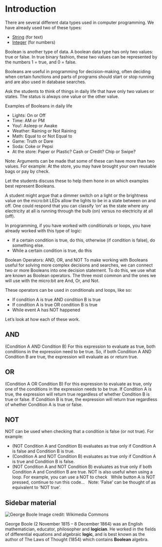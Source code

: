# Introduction

There are several different data types used in computer programming. We have already used two of these types:

* [String](/types/string) (for text) 
* [Integer](/types/number) (for numbers)

Boolean is another type of data. A boolean data type has only two values: true or false. In true binary fashion, these two values can be represented by the numbers 1 = true, and 0 = false.

Booleans are useful in programming for decision-making, often deciding when certain functions and parts of programs should start or stop running and are also used in database searches.

Ask the students to think of things in daily life that have only two values or states. The status is always one value or the other value.

Examples of Booleans in daily life

* Lights: On or Off
* Time: AM or PM
* You!: Asleep or Awake
* Weather: Raining or Not Raining
* Math: Equal to or Not Equal to
* Game: Truth or Dare
* Soda: Coke or Pepsi
* At the store: Paper or Plastic? Cash or Credit? Chip or Swipe?

Note: Arguments can be made that some of these can have more than two values. For example: At the store, you may have brought your own reusable bags or pay by check.

Let the students discuss these to help them hone in on which examples best represent Booleans.

A student might argue that a dimmer switch on a light or the brightness value on the micro:bit LEDs allow the lights to be in a state between on and off. One could respond that you can classify ‘on’ as the state where any electricity at all is running through the bulb (on) versus no electricity at all (off).

In programming, if you have worked with conditionals or loops, you have already worked with this type of logic:

* If a certain condition is true, do this, otherwise (if condition is false), do something else.
* While a certain condition is true, do this

Boolean Operators: AND, OR, and NOT To make working with Booleans useful for solving more complex decisions and searches, we can connect two or more Booleans into one decision statement. To do this, we use what are known as Boolean operators. The three most common and the ones we will use with the micro:bit are And, Or, and Not.

These operators can be used in conditionals and loops, like so:

* If condition A is true AND condition B is true
* If condition A is true OR condition B is true
* While event A has NOT happened

Let’s look at how each of these work.

## AND

(Condition A AND Condition B) For this expression to evaluate as true, both conditions in the expression need to be true. So, if both Condition A AND Condition B are true, the expression will evaluate as or return true.  

## OR

(Condition A OR Condition B) For this expression to evaluate as true, only one of the conditions in the expression needs to be true. If Condition A is true, the expression will return true regardless of whether Condition B is true or false. If Condition B is true, the expression will return true regardless of whether Condition A is true or false.  

## NOT

NOT can be used when checking that a condition is false (or not true). For example:

* (NOT Condition A and Condition B) evaluates as true only if Condition A is false and Condition B is true.
* (Condition A and NOT Condition B) evaluates as true only if Condition A is true and Condition B is false.
* (NOT Condition A and NOT Condition B) evaluates as true only if both Condition A and Condition B are true. NOT is also useful when using a loop. For example, you can use a NOT to check   While button A is NOT pressed, continue to run this code…   Note: ‘False’ can be thought of as equivalent to ‘NOT true’.

## Sidebar material

![George Boole](/static/courses/csintro/booleans/george-boole.jpg) Image credit: Wikimedia Commons

George Boole (2 November 1815 – 8 December 1864) was an English mathematician, educator, philosopher and **logician**. He worked in the fields of differential equations and algebraic **logic**, and is best known as the author of The Laws of Thought (1854) which contains **Boolean** algebra.